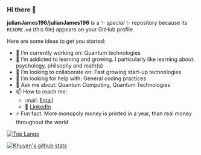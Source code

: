 ### Hi there 👋

**julianJames196/julianJames196** is a ✨ _special_ ✨ repository because its `README.md` (this file) appears on your GitHub profile.

Here are some ideas to get you started:

- 🔭 I’m currently working on: Quantum technologies
- 🌱 I’m addicted to learning and growing. I particularly like learning about: psychology, philsophy and math(s)
- 👯 I’m looking to collaborate on: Fast growing start-up technologies
- 🤔 I’m looking for help with: General coding practices
- 💬 Ask me about: Quantum Computing, Quantum Technologies
- 📫 How to reach me:
    - :mail: [Email](mailto:julian.james196@gmail.com)
    - :office: [LinkedIn](https://www.linkedin.com/in/julian-james1/)
- ⚡ Fun fact: More monopoly money is printed in a year, than real money throughout the world

[![Top Langs](https://github-readme-stats.vercel.app/api/top-langs/?username=julianJames196)](https://github.com/julianJames196/github-readme-stats)

[![Khuyen's github stats](https://github-readme-stats.vercel.app/api?username=julianJames196&count_private=true&show_icons=true&theme=radical&hide_rank=false)](https://github.com/julianJames196/github-readme-stats)
